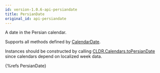 ```yaml
---
id: version-1.0.6-api-persiandate
title: PersianDate
original_id: api-persiandate
---
```


A date in the Persian calendar.

Supports all methods defined by [CalendarDate](api-calendardate.html).

Instances should be constructed by calling [CLDR.Calendars.toPersianDate](api-cldr-calendars.html#topersiandate)  since calendars depend on localized week data.

{%refs PersianDate}
